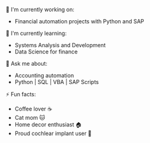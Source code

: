 🔭 I'm currently working on:
- Financial automation projects with Python and SAP

🌱 I'm currently learning:
- Systems Analysis and Development
- Data Science for finance

💬 Ask me about:
- Accounting automation
- Python | SQL | VBA | SAP Scripts

⚡ Fun facts:
- Coffee lover ☕
- Cat mom 🐱
- Home decor enthusiast 🏠
- Proud cochlear implant user 🦻
